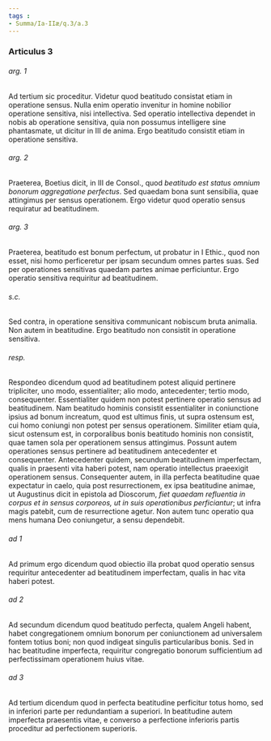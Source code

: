 ```yaml
---
tags : 
- Summa/Ia-IIæ/q.3/a.3
---
```


### Articulus 3

###### arg. 1
Ad tertium sic proceditur. Videtur quod beatitudo consistat etiam in operatione sensus. Nulla enim operatio invenitur in homine nobilior operatione sensitiva, nisi intellectiva. Sed operatio intellectiva dependet in nobis ab operatione sensitiva, quia non possumus intelligere sine phantasmate, ut dicitur in III de anima. Ergo beatitudo consistit etiam in operatione sensitiva.

###### arg. 2
Praeterea, Boetius dicit, in III de Consol., quod *beatitudo est status omnium bonorum aggregatione perfectus*. Sed quaedam bona sunt sensibilia, quae attingimus per sensus operationem. Ergo videtur quod operatio sensus requiratur ad beatitudinem.

###### arg. 3
Praeterea, beatitudo est bonum perfectum, ut probatur in I Ethic., quod non esset, nisi homo perficeretur per ipsam secundum omnes partes suas. Sed per operationes sensitivas quaedam partes animae perficiuntur. Ergo operatio sensitiva requiritur ad beatitudinem.

###### s.c.
Sed contra, in operatione sensitiva communicant nobiscum bruta animalia. Non autem in beatitudine. Ergo beatitudo non consistit in operatione sensitiva.

###### resp.
Respondeo dicendum quod ad beatitudinem potest aliquid pertinere tripliciter, uno modo, essentialiter; alio modo, antecedenter; tertio modo, consequenter. Essentialiter quidem non potest pertinere operatio sensus ad beatitudinem. Nam beatitudo hominis consistit essentialiter in coniunctione ipsius ad bonum increatum, quod est ultimus finis, ut supra ostensum est, cui homo coniungi non potest per sensus operationem. Similiter etiam quia, sicut ostensum est, in corporalibus bonis beatitudo hominis non consistit, quae tamen sola per operationem sensus attingimus. Possunt autem operationes sensus pertinere ad beatitudinem antecedenter et consequenter. Antecedenter quidem, secundum beatitudinem imperfectam, qualis in praesenti vita haberi potest, nam operatio intellectus praeexigit operationem sensus. Consequenter autem, in illa perfecta beatitudine quae expectatur in caelo, quia post resurrectionem, ex ipsa beatitudine animae, ut Augustinus dicit in epistola ad Dioscorum, *fiet quaedam refluentia in corpus et in sensus corporeos, ut in suis operationibus perficiantur*; ut infra magis patebit, cum de resurrectione agetur. Non autem tunc operatio qua mens humana Deo coniungetur, a sensu dependebit.

###### ad 1
Ad primum ergo dicendum quod obiectio illa probat quod operatio sensus requiritur antecedenter ad beatitudinem imperfectam, qualis in hac vita haberi potest.

###### ad 2
Ad secundum dicendum quod beatitudo perfecta, qualem Angeli habent, habet congregationem omnium bonorum per coniunctionem ad universalem fontem totius boni; non quod indigeat singulis particularibus bonis. Sed in hac beatitudine imperfecta, requiritur congregatio bonorum sufficientium ad perfectissimam operationem huius vitae.

###### ad 3
Ad tertium dicendum quod in perfecta beatitudine perficitur totus homo, sed in inferiori parte per redundantiam a superiori. In beatitudine autem imperfecta praesentis vitae, e converso a perfectione inferioris partis proceditur ad perfectionem superioris.

